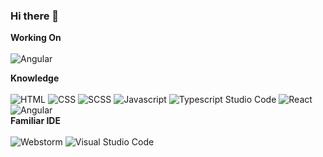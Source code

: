 ### Hi there 👋

**Working On** <br/><br/>
<img alt="Angular" src="https://img.shields.io/badge/angular-%23FF2D20.svg?style=for-the-badge&logo=angular&logoColor=white"/>

**Knowledge** <br/><br/> 
<img alt="HTML" src="https://img.shields.io/badge/HTML-%23FA7343.svg?style=for-the-badge&logo=html&logoColor=white"/>
<img alt="CSS" src="https://img.shields.io/badge/css-%23239120.svg?style=for-the-badge&logo=css&logoColor=white"/>
<img alt="SCSS" src="https://img.shields.io/badge/SCSS-5C2D91?style=for-the-badge&logo=scss&logoColor=white" />
<img alt="Javascript" src="https://img.shields.io/badge/javascript-%23F05033.svg?style=for-the-badge&logo=javascript&logoColor=white"/>
<img alt="Typescript Studio Code" src="https://img.shields.io/badge/typescript-0078d7.svg?style=for-the-badge&logo=typescript&logoColor=white"/>
<img alt="React" src="https://img.shields.io/badge/react-%2300f.svg?style=for-the-badge&logo=react&logoColor=white"/>
<img alt="Angular" src="https://img.shields.io/badge/angular-%23FF2D20.svg?style=for-the-badge&logo=angular&logoColor=white"/>
<br/>  **Familiar IDE** <br/><br/>
<img alt="Webstorm" src="https://img.shields.io/badge/Webstorm-000000.svg?style=for-the-badge&logo=Webstorm&logoColor=white&color=black&labelColor=crimson"/> 
<img alt="Visual Studio Code" src="https://img.shields.io/badge/VisualStudioCode-0078d7.svg?style=for-the-badge&logo=visual-studio-code&logoColor=white"/>

